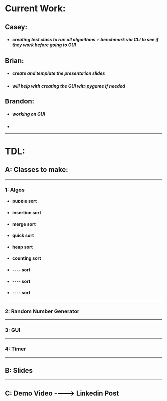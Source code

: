 # Current Work:
## Casey: 
- ##### creating test class to run all algorithms + benchmark via CLI to see if they work before going to GUI

## Brian:
- ##### create and template the presentation slides
- ##### will help with creating the GUI with pygame if needed

## Brandon:
- ##### working on GUI
- 
---
# TDL: 

## A: Classes to make:
---
### 1: Algos

- #### bubble sort
- #### insertion sort
- #### merge sort
- #### quick sort
- #### heap sort
- #### counting sort
- #### ---- sort
- #### ---- sort
- #### ---- sort

---
### 2: Random Number Generator
---
### 3: GUI
---
### 4: Timer
---
## B: Slides
---
## C: Demo Video ----> Linkedin Post









